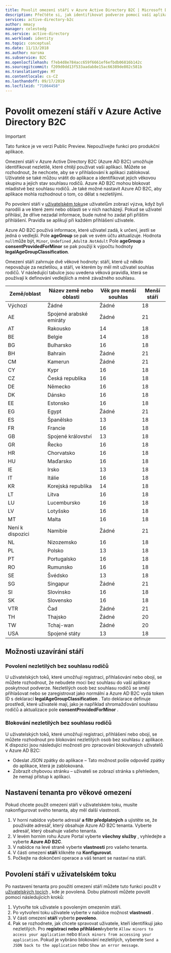 ```yaml
---
title: Povolit omezení stáří v Azure Active Directory B2C | Microsoft Docs
description: Přečtěte si, jak identifikovat podverze pomocí vaší aplikace.
services: active-directory-b2c
author: mmacy
manager: celestedg
ms.service: active-directory
ms.workload: identity
ms.topic: conceptual
ms.date: 11/13/2018
ms.author: marsma
ms.subservice: B2C
ms.openlocfilehash: f7eb4d8e784acc659f6661ef6efbdb06816b142c
ms.sourcegitcommit: f209d0dd13f533aadab8e15ac66389de802c581b
ms.translationtype: MT
ms.contentlocale: cs-CZ
ms.lasthandoff: 09/17/2019
ms.locfileid: "71064458"
---
```

# <a name="enable-age-gating-in-azure-active-directory-b2c"></a>Povolit omezení stáří v Azure Active Directory B2C

>[!IMPORTANT]
>Tato funkce je ve verzi Public Preview. Nepoužívejte funkci pro produkční aplikace.
>

Omezení stáří v Azure Active Directory B2C (Azure AD B2C) umožňuje identifikovat nezletilé, které chtějí používat vaši aplikaci. Můžete se rozhodnout, že nechcete, aby se v přihlašování k aplikaci zablokoval. Uživatelé se také můžou vrátit do aplikace a identifikovat jejich věkovou skupinu a jejich stav souhlasu rodičů. Azure AD B2C mohou blokovat mladistvé bez souhlasu rodičů. Je také možné nastavit Azure AD B2C, aby aplikace mohla rozhodnout o tom, co dělat s nezletilými.

Po povolení stáří v [uživatelském toku](active-directory-b2c-reference-policies.md)se uživatelům zobrazí výzva, když byli narodili a ve které zemi nebo oblasti se v nich nacházejí. Pokud se uživatel přihlásí, že dříve nezadal informace, bude nutné ho zadat při příštím přihlášení. Pravidla se aplikují při každém přihlášení uživatele.

Azure AD B2C používá informace, které uživatel zadá, k určení, jestli se jedná o vedlejší. Pole **ageGroup** se pak ve svém účtu aktualizuje. Hodnota `null`může být, `Minor`, `Undefined` ,`Adult`a .`NotAdult`  Pole **ageGroup** a **consentProvidedForMinor** se pak použijí k výpočtu hodnoty **legalAgeGroupClassification**.

Omezení stáří zahrnuje dvě věkové hodnoty: stáří, které už někdo nepovažuje za nezletilou, a stáří, ve kterém by měl mít uživatel souhlas rodičů. V následující tabulce jsou uvedena věková pravidla, která se používají k definování vedlejších a méně závažného souhlasu.

| Země/oblast | Název země nebo oblasti | Věk pro menší souhlas | Menší stáří |
| -------------- | ------------------- | ----------------- | --------- |
| Výchozí | Žádné | Žádné | 18 |
| AE | Spojené arabské emiráty | Žádné | 21 |
| AT | Rakousko | 14 | 18 |
| BE | Belgie | 14 | 18 |
| BG | Bulharsko | 16 | 18 |
| BH | Bahrain | Žádné | 21 |
| CM | Kamerun | Žádné | 21 |
| CY | Kypr | 16 | 18 |
| CZ | Česká republika | 16 | 18 |
| DE | Německo | 16 | 18 |
| DK | Dánsko | 16 | 18 |
| EE | Estonsko | 16 | 18 |
| EG | Egypt | Žádné | 21 |
| ES | Španělsko | 13 | 18 |
| FR | Francie | 16 | 18 |
| GB | Spojené království | 13 | 18 |
| GR | Řecko | 16 | 18 |
| HR | Chorvatsko | 16 | 18 |
| HU | Maďarsko | 16 | 18 |
| IE | Irsko | 13 | 18 |
| IT | Itálie | 16 | 18 |
| KR | Korejská republika | 14 | 18 |
| LT | Litva | 16 | 18 |
| LU | Lucembursko | 16 | 18 |
| LV | Lotyšsko | 16 | 18 |
| MT | Malta | 16 | 18 |
| Není k dispozici | Namibie | Žádné | 21 |
| NL | Nizozemsko | 16 | 18 |
| PL | Polsko | 13 | 18 |
| PT | Portugalsko | 16 | 18 |
| RO | Rumunsko | 16 | 18 |
| SE | Švédsko | 13 | 18 |
| SG | Singapur | Žádné | 21 |
| SI | Slovinsko | 16 | 18 |
| SK | Slovensko | 16 | 18 |
| VTR | Čad | Žádné | 21 |
| TH | Thajsko | Žádné | 20 |
| TW | Tchaj-wan | Žádné | 20 |
| USA | Spojené státy | 13 | 18 |

## <a name="age-gating-options"></a>Možnosti uzavírání stáří

### <a name="allowing-minors-without-parental-consent"></a>Povolení nezletilých bez souhlasu rodičů

U uživatelských toků, které umožňují registraci, přihlašování nebo obojí, se můžete rozhodnout, že nebudete moci bez souhlasu do vaší aplikace poskytnout podverze. Nezletilých osob bez souhlasu rodičů se smějí přihlašovat nebo se zaregistrovat jako normální a Azure AD B2C vydá token ID s deklarací **legalAgeGroupClassification** . Tato deklarace definuje prostředí, které uživatelé mají, jako je například shromažďování souhlasu rodičů a aktualizace pole **consentProvidedForMinor** .

### <a name="blocking-minors-without-parental-consent"></a>Blokování nezletilých bez souhlasu rodičů

U uživatelských toků, které umožňují registraci, přihlášení nebo obojí, se můžete rozhodnout pro blokování nezletilých osob bez souhlasu z aplikace. K dispozici jsou následující možnosti pro zpracování blokovaných uživatelů v Azure AD B2C:

- Odeslat JSON zpátky do aplikace – Tato možnost pošle odpověď zpátky do aplikace, která je zablokovaná.
- Zobrazit chybovou stránku – uživateli se zobrazí stránka s přehledem, že nemají přístup k aplikaci.

## <a name="set-up-your-tenant-for-age-gating"></a>Nastavení tenanta pro věkové omezení

Pokud chcete použít omezení stáří v uživatelském toku, musíte nakonfigurovat svého tenanta, aby měl další vlastnosti.

1. V horní nabídce vyberte adresář **a filtr předplatných** a ujistěte se, že používáte adresář, který obsahuje Azure AD B2C tenanta. Vyberte adresář, který obsahuje vašeho tenanta.
2. V levém horním rohu Azure Portal vyberte **všechny služby** , vyhledejte a vyberte **Azure AD B2C**.
3. V nabídce na levé straně vyberte **vlastnosti** pro vašeho tenanta.
2. V části omezení **stáří** klikněte na **Konfigurovat**.
3. Počkejte na dokončení operace a váš tenant se nastaví na stáří.

## <a name="enable-age-gating-in-your-user-flow"></a>Povolení stáří v uživatelském toku

Po nastavení tenanta pro použití omezení stáří můžete tuto funkci použít v [uživatelských tocích](user-flow-versions.md) , kde je povolená. Dobu platnosti můžete povolit pomocí následujících kroků:

1. Vytvořte tok uživatele s povoleným omezením stáří.
2. Po vytvoření toku uživatele vyberte v nabídce možnost **vlastnosti** .
3. V části omezení **stáří** vyberte **povoleno**.
4. Pak se rozhodnete, jak chcete spravovat uživatele, kteří identifikují jako nezletilých. Pro **registraci nebo přihlášení**vyberte `Allow minors to access your application` nebo `Block minors from accessing your application`. Pokud je vybráno blokování nezletilých, vyberete `Send a JSON back to the application` nebo `Show an error message`.




